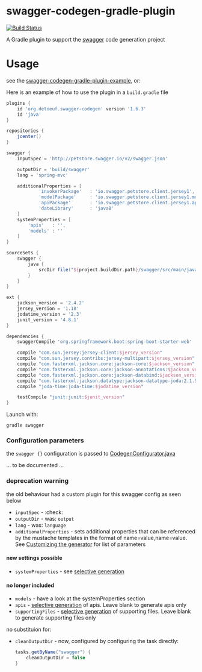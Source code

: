 swagger-codegen-gradle-plugin
============================

[![Build Status](https://travis-ci.org/thebignet/swagger-codegen-gradle-plugin.svg?branch=master)](https://travis-ci.org/thebignet/swagger-codegen-gradle-plugin)

A Gradle plugin to support the [swagger](http://swagger.io) code generation project

Usage
============================

see the [swagger-codegen-gradle-plugin-example](https://github.com/thebignet/swagger-codegen-gradle-plugin-example), or:

Here is an example of how to use the plugin in a `build.gradle` file
```groovy
plugins {
    id 'org.detoeuf.swagger-codegen' version '1.6.3'
    id 'java'
}

repositories {
    jcenter()
}

swagger {
    inputSpec = 'http://petstore.swagger.io/v2/swagger.json'

    outputDir = 'build/swagger'
    lang = 'spring-mvc'

    additionalProperties = [
            'invokerPackage'   : 'io.swagger.petstore.client.jersey1',
            'modelPackage'     : 'io.swagger.petstore.client.jersey1.model',
            'apiPackage'       : 'io.swagger.petstore.client.jersey1.api',
            'dateLibrary'      : 'java8'
    ]
    systemProperties = [
        'apis'   : '',
        'models' : ''
    ]
}

sourceSets {
    swagger {
        java {
            srcDir file("${project.buildDir.path}/swagger/src/main/java")
        }
    }
}

ext {
    jackson_version = '2.4.2'
    jersey_version = '1.18'
    jodatime_version = '2.3'
    junit_version = '4.8.1'
}

dependencies {
    swaggerCompile 'org.springframework.boot:spring-boot-starter-web'

    compile "com.sun.jersey:jersey-client:$jersey_version"
    compile "com.sun.jersey.contribs:jersey-multipart:$jersey_version"
    compile "com.fasterxml.jackson.core:jackson-core:$jackson_version"
    compile "com.fasterxml.jackson.core:jackson-annotations:$jackson_version"
    compile "com.fasterxml.jackson.core:jackson-databind:$jackson_version"
    compile "com.fasterxml.jackson.datatype:jackson-datatype-joda:2.1.5"
    compile "joda-time:joda-time:$jodatime_version"

    testCompile "junit:junit:$junit_version"
}
```

Launch with:

```
gradle swagger
```

### Configuration parameters
the `swagger {}` configuration is passed to [CodegenConfigurator.java](https://github.com/swagger-api/swagger-codegen/blob/v2.2.1/modules/swagger-codegen/src/main/java/io/swagger/codegen/config/CodegenConfigurator.java)

… to be documented …

### deprecation warning
the old behaviour had a custom plugin for this swagger config as seen below
- `inputSpec` - :check:
- `outputDir` - was: `output`
- `lang` - was: `language`
- `additionalProperties` - sets additional properties that can be referenced by the mustache templates in the format of name=value,name=value.  See [Customizing the generator](https://github.com/swagger-api/swagger-codegen/#customizing-the-generator) for list of parameters

#### new settings possible
- `systemProperties` - see [selective generation](https://github.com/swagger-api/swagger-codegen/#selective-generation)

#### no longer included
- `models` - have a look at the systemProperties section
- `apis` - [selective generation](https://github.com/swagger-api/swagger-codegen/#selective-generation) of apis.  Leave blank to generate apis only
- `supportingFiles` - [selective generation](https://github.com/swagger-api/swagger-codegen/#selective-generation) of supporting files.  Leave blank to generate supporting files only

no substituion for:
- `cleanOutputDir` - now, configured by configuring the task directly:
    
    ```groovy
    tasks.getByName("swagger") {
        cleanOutputDir = false
    }
    ```

